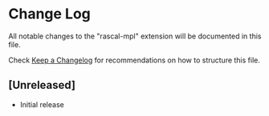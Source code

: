 # Change Log

All notable changes to the "rascal-mpl" extension will be documented in this file.

Check [Keep a Changelog](http://keepachangelog.com/) for recommendations on how to structure this file.

## [Unreleased]

- Initial release